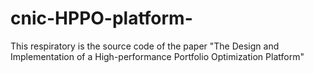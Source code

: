 # cnic-HPPO-platform-
This respiratory is the source code of the paper "The Design and Implementation of a High-performance Portfolio Optimization Platform"

